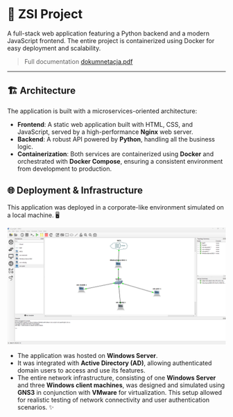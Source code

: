 # 🚀 ZSI Project

A full-stack web application featuring a Python backend and a modern JavaScript frontend. The entire project is containerized using Docker for easy deployment and scalability.

> Full documentation [dokumnetacja.pdf](./dokumentacja.pdf)

---

## 🏗️ Architecture

The application is built with a microservices-oriented architecture:

-   **Frontend**: A static web application built with HTML, CSS, and JavaScript, served by a high-performance **Nginx** web server.
-   **Backend**: A robust API powered by **Python**, handling all the business logic.
-   **Containerization**: Both services are containerized using **Docker** and orchestrated with **Docker Compose**, ensuring a consistent environment from development to production.

## 🌐 Deployment & Infrastructure

This application was deployed in a corporate-like environment simulated on a local machine. 🖥️

<div align="center">
    <img src="./docs/images/topologia.png" />
</div>

-   The application was hosted on **Windows Server**.
-   It was integrated with **Active Directory (AD)**, allowing authenticated domain users to access and use its features.
-   The entire network infrastructure, consisting of one **Windows Server** and three **Windows client machines**, was designed and simulated using **GNS3** in conjunction with **VMware** for virtualization. This setup allowed for realistic testing of network connectivity and user authentication scenarios. ✨
